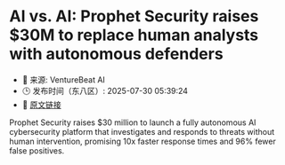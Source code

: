 # AI vs. AI: Prophet Security raises $30M to replace human analysts with autonomous defenders
- 📅 来源: VentureBeat AI
- 🕒 发布时间（东八区）: 2025-07-30 05:39:24
- 🔗 [原文链接](https://venturebeat.com/ai/ai-vs-ai-prophet-security-raises-30m-to-replace-human-analysts-with-autonomous-defenders/)

Prophet Security raises $30 million to launch a fully autonomous AI cybersecurity platform that investigates and responds to threats without human intervention, promising 10x faster response times and 96% fewer false positives.